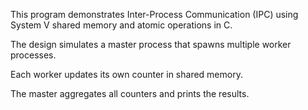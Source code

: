 This program demonstrates Inter-Process Communication (IPC) using System V shared memory and atomic operations in C.

The design simulates a master process that spawns multiple worker processes.

Each worker updates its own counter in shared memory.

The master aggregates all counters and prints the results.
